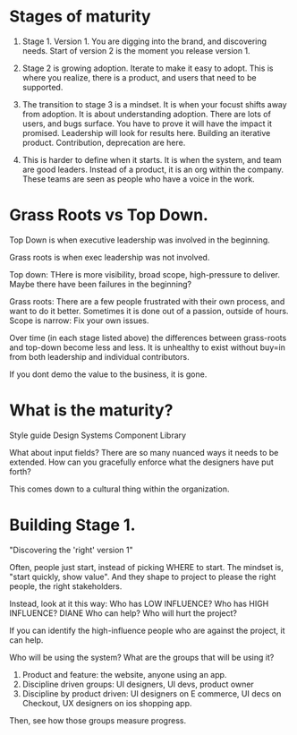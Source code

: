 # Stages of maturity

1. Stage 1. Version 1. You are digging into the brand, and discovering needs. Start of version 2 is the moment you release version 1.

2. Stage 2 is growing adoption. Iterate to make it easy to adopt. This is where you realize, there is a product, and users that need to be supported.

3. The transition to stage 3 is a mindset. It is when your focust shifts away from adoption. It is about understanding adoption. There are lots of users, and bugs surface. You have to prove it will have the impact it promised. Leadership will look for results here. Building an iterative product. Contribution, deprecation are here.

4. This is harder to define when it starts. It is when the system, and team are good leaders. Instead of a product, it is an org within the company. These teams are seen as people who have a voice in the work.


# Grass Roots vs Top Down.

Top Down is when executive leadership was involved in the beginning.

Grass roots is when exec leadership was not involved.

Top down: THere is more visibility, broad scope, high-pressure to deliver. Maybe there have been failures in the beginning?

Grass roots: There are a few people frustrated with their own process, and want to do it better. Sometimes it is done out of a passion, outside of hours. Scope is narrow: Fix your own issues.

Over time (in each stage listed above) the differences between grass-roots and top-down become less and less.
It is unhealthy to exist without buy=in from both leadership and individual contributors.

If you dont demo the value to the business, it is gone.

# What is the maturity?

Style guide
Design Systems
Component Library

What about input fields? There are so many nuanced ways it needs to be extended. How can you gracefully enforce what the designers have put forth?

This comes down to a cultural thing within the organization.

# Building Stage 1.

"Discovering the 'right' version 1"

Often, people just start, instead of picking WHERE to start. The mindset is, "start quickly, show value". And they shape to project to please the right people, the right stakeholders.

Instead, look at it this way:
Who has LOW INFLUENCE?
Who has HIGH INFLUENCE? DIANE
Who can help?
Who will hurt the project?

If you can identify the high-influence people who are against the project, it can help.

Who will be using the system? What are the groups that will be using it?

1. Product and feature: the website, anyone using an app.
2. Discipline driven groups: UI designers, UI devs, product owner
3. Discipline by product driven: UI designers on E commerce, UI decs on Checkout, UX designers on ios shopping app.

Then, see how those groups measure progress.
